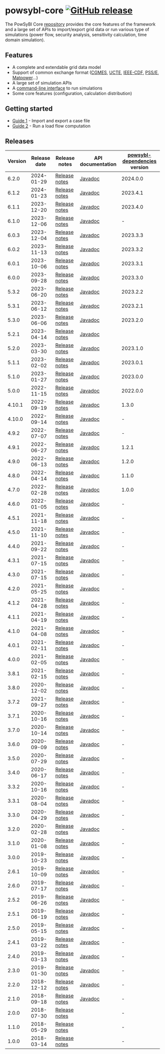 # powsybl-core [![GitHub release](https://img.shields.io/github/release/powsybl/powsybl-core.svg?sort=semver)](https://github.com/powsybl/powsybl-core/releases/)
The PowSyBl Core [repository](https://github.com/powsybl/powsybl-core) provides the core features of the framework and a large set of APIs to import/export grid data or run various type of simulations (power flow, security analysis, sensitivity calculation, time domain simulation).  

## Features

- A complete and extendable grid data model
- Support of common exchange format ([CGMES](../../grid/formats/cim-cgmes.md), [UCTE](../../grid/formats/ucte-def.md), [IEEE-CDF](../../grid/formats/ieee-cdf.md), [PSS/E](../../grid/formats/psse.md), [Matpower](../../grid/formats/matpower.md)...)
- A large set of simulation APIs
- A [command-line interface](../../user/itools) to run simulations
- Some core features (configuration, calculation distribution)

## Getting started

- [Guide 1]() - Import and export a case file
- [Guide 2]() - Run a load flow computation

## Releases

| Version | Release date | Release notes                                                                 | API documentation                                                            | [powsybl-dependencies](https://github.com/powsybl/powsybl-dependencies) version |
|---------|--------------|-------------------------------------------------------------------------------|------------------------------------------------------------------------------|---------------------------------------------------------------------------------|
| 6.2.0   | 2024-01-29   | [Release notes](https://github.com/powsybl/powsybl-core/releases/tag/v6.2.0)  | [Javadoc](https://javadoc.io/doc/com.powsybl/powsybl-core/6.2.0/index.html)  | 2024.0.0                                                                        |
| 6.1.2   | 2024-01-23   | [Release notes](https://github.com/powsybl/powsybl-core/releases/tag/v6.1.2)  | [Javadoc](https://javadoc.io/doc/com.powsybl/powsybl-core/6.1.2/index.html)  | 2023.4.1                                                                        |
| 6.1.1   | 2023-12-20   | [Release notes](https://github.com/powsybl/powsybl-core/releases/tag/v6.1.1)  | [Javadoc](https://javadoc.io/doc/com.powsybl/powsybl-core/6.1.1/index.html)  | 2023.4.0                                                                        |
| 6.1.0   | 2023-12-06   | [Release notes](https://github.com/powsybl/powsybl-core/releases/tag/v6.1.0)  | [Javadoc](https://javadoc.io/doc/com.powsybl/powsybl-core/6.1.0/index.html)  | -                                                                               |
| 6.0.3   | 2023-12-04   | [Release notes](https://github.com/powsybl/powsybl-core/releases/tag/v6.0.3)  | [Javadoc](https://javadoc.io/doc/com.powsybl/powsybl-core/6.0.3/index.html)  | 2023.3.3                                                                        |
| 6.0.2   | 2023-11-13   | [Release notes](https://github.com/powsybl/powsybl-core/releases/tag/v6.0.2)  | [Javadoc](https://javadoc.io/doc/com.powsybl/powsybl-core/6.0.2/index.html)  | 2023.3.2                                                                        |
| 6.0.1   | 2023-10-06   | [Release notes](https://github.com/powsybl/powsybl-core/releases/tag/v6.0.1)  | [Javadoc](https://javadoc.io/doc/com.powsybl/powsybl-core/6.0.1/index.html)  | 2023.3.1                                                                        |
| 6.0.0   | 2023-09-28   | [Release notes](https://github.com/powsybl/powsybl-core/releases/tag/v6.0.0)  | [Javadoc](https://javadoc.io/doc/com.powsybl/powsybl-core/6.0.0/index.html)  | 2023.3.0                                                                        |
| 5.3.2   | 2023-06-20   | [Release notes](https://github.com/powsybl/powsybl-core/releases/tag/v5.3.2)  | [Javadoc](https://javadoc.io/doc/com.powsybl/powsybl-core/5.3.2/index.html)  | 2023.2.2                                                                        |
| 5.3.1   | 2023-06-12   | [Release notes](https://github.com/powsybl/powsybl-core/releases/tag/v5.3.1)  | [Javadoc](https://javadoc.io/doc/com.powsybl/powsybl-core/5.3.1/index.html)  | 2023.2.1                                                                        |
| 5.3.0   | 2023-06-06   | [Release notes](https://github.com/powsybl/powsybl-core/releases/tag/v5.3.0)  | [Javadoc](https://javadoc.io/doc/com.powsybl/powsybl-core/5.3.0/index.html)  | 2023.2.0                                                                        |
| 5.2.1   | 2023-04-14   | [Release notes](https://github.com/powsybl/powsybl-core/releases/tag/v5.2.1)  | [Javadoc](https://javadoc.io/doc/com.powsybl/powsybl-core/5.2.1/index.html)  |                                                                                 |
| 5.2.0   | 2023-03-30   | [Release notes](https://github.com/powsybl/powsybl-core/releases/tag/v5.2.0)  | [Javadoc](https://javadoc.io/doc/com.powsybl/powsybl-core/5.2.0/index.html)  | 2023.1.0                                                                        |
| 5.1.1   | 2023-02-02   | [Release notes](https://github.com/powsybl/powsybl-core/releases/tag/v5.1.1)  | [Javadoc](https://javadoc.io/doc/com.powsybl/powsybl-core/5.1.1/index.html)  | 2023.0.1                                                                        |
| 5.1.0   | 2023-01-27   | [Release notes](https://github.com/powsybl/powsybl-core/releases/tag/v5.1.0)  | [Javadoc](https://javadoc.io/doc/com.powsybl/powsybl-core/5.1.0/index.html)  | 2023.0.0                                                                        |
| 5.0.0   | 2022-11-15   | [Release notes](https://github.com/powsybl/powsybl-core/releases/tag/v5.0.0)  | [Javadoc](https://javadoc.io/doc/com.powsybl/powsybl-core/5.0.0/index.html)  | 2022.0.0                                                                        |
| 4.10.1  | 2022-09-19   | [Release notes](https://github.com/powsybl/powsybl-core/releases/tag/v4.10.1) | [Javadoc](https://javadoc.io/doc/com.powsybl/powsybl-core/4.10.1/index.html) | 1.3.0                                                                           |
| 4.10.0  | 2022-09-14   | [Release notes](https://github.com/powsybl/powsybl-core/releases/tag/v4.10.0) | [Javadoc](https://javadoc.io/doc/com.powsybl/powsybl-core/4.10.0/index.html) | -                                                                               |
| 4.9.2   | 2022-07-07   | [Release notes](https://github.com/powsybl/powsybl-core/releases/tag/v4.9.2)  | [Javadoc](https://javadoc.io/doc/com.powsybl/powsybl-core/4.9.2/index.html)  | -                                                                               |
| 4.9.1   | 2022-06-27   | [Release notes](https://github.com/powsybl/powsybl-core/releases/tag/v4.9.1)  | [Javadoc](https://javadoc.io/doc/com.powsybl/powsybl-core/4.9.1/index.html)  | 1.2.1                                                                           |
| 4.9.0   | 2022-06-13   | [Release notes](https://github.com/powsybl/powsybl-core/releases/tag/v4.9.0)  | [Javadoc](https://javadoc.io/doc/com.powsybl/powsybl-core/4.9.0/index.html)  | 1.2.0                                                                           |
| 4.8.0   | 2022-04-14   | [Release notes](https://github.com/powsybl/powsybl-core/releases/tag/v4.8.0)  | [Javadoc](https://javadoc.io/doc/com.powsybl/powsybl-core/4.8.0/index.html)  | 1.1.0                                                                           |
| 4.7.0   | 2022-02-28   | [Release notes](https://github.com/powsybl/powsybl-core/releases/tag/v4.7.0)  | [Javadoc](https://javadoc.io/doc/com.powsybl/powsybl-core/4.7.0/index.html)  | 1.0.0                                                                           |
| 4.6.0   | 2022-01-05   | [Release notes](https://github.com/powsybl/powsybl-core/releases/tag/v4.6.0)  | [Javadoc](https://javadoc.io/doc/com.powsybl/powsybl-core/4.6.0/index.html)  | -                                                                               |
| 4.5.1   | 2021-11-18   | [Release notes](https://github.com/powsybl/powsybl-core/releases/tag/v4.5.1)  | [Javadoc](https://javadoc.io/doc/com.powsybl/powsybl-core/4.5.1/index.html)  | -                                                                               |
| 4.5.0   | 2021-11-10   | [Release notes](https://github.com/powsybl/powsybl-core/releases/tag/v4.5.0)  | [Javadoc](https://javadoc.io/doc/com.powsybl/powsybl-core/4.5.0/index.html)  | -                                                                               |
| 4.4.0   | 2021-09-22   | [Release notes](https://github.com/powsybl/powsybl-core/releases/tag/v4.4.0)  | [Javadoc](https://javadoc.io/doc/com.powsybl/powsybl-core/4.4.0/index.html)  | -                                                                               |
| 4.3.1   | 2021-07-15   | [Release notes](https://github.com/powsybl/powsybl-core/releases/tag/v4.3.1)  | [Javadoc](https://javadoc.io/doc/com.powsybl/powsybl-core/4.3.1/index.html)  | -                                                                               |
| 4.3.0   | 2021-07-15   | [Release notes](https://github.com/powsybl/powsybl-core/releases/tag/v4.3.0)  | [Javadoc](https://javadoc.io/doc/com.powsybl/powsybl-core/4.3.0/index.html)  | -                                                                               |
| 4.2.0   | 2021-05-25   | [Release notes](https://github.com/powsybl/powsybl-core/releases/tag/v4.2.0)  | [Javadoc](https://javadoc.io/doc/com.powsybl/powsybl-core/4.2.0/index.html)  | -                                                                               |
| 4.1.2   | 2021-04-28   | [Release notes](https://github.com/powsybl/powsybl-core/releases/tag/v4.1.2)  | [Javadoc](https://javadoc.io/doc/com.powsybl/powsybl-core/4.1.2/index.html)  | -                                                                               |
| 4.1.1   | 2021-04-19   | [Release notes](https://github.com/powsybl/powsybl-core/releases/tag/v4.1.1)  | [Javadoc](https://javadoc.io/doc/com.powsybl/powsybl-core/4.1.1/index.html)  | -                                                                               |
| 4.1.0   | 2021-04-08   | [Release notes](https://github.com/powsybl/powsybl-core/releases/tag/v4.1.0)  | [Javadoc](https://javadoc.io/doc/com.powsybl/powsybl-core/4.1.0/index.html)  | -                                                                               |
| 4.0.1   | 2021-02-11   | [Release notes](https://github.com/powsybl/powsybl-core/releases/tag/v4.0.1)  | [Javadoc](https://javadoc.io/doc/com.powsybl/powsybl-core/4.0.1/index.html)  | -                                                                               |
| 4.0.0   | 2021-02-05   | [Release notes](https://github.com/powsybl/powsybl-core/releases/tag/v4.0.0)  | [Javadoc](https://javadoc.io/doc/com.powsybl/powsybl-core/4.0.0/index.html)  | -                                                                               |
| 3.8.1   | 2021-02-15   | [Release notes](https://github.com/powsybl/powsybl-core/releases/tag/v3.8.1)  | [Javadoc](https://javadoc.io/doc/com.powsybl/powsybl-core/3.8.1/index.html)  | -                                                                               |
| 3.8.0   | 2020-12-02   | [Release notes](https://github.com/powsybl/powsybl-core/releases/tag/v3.8.0)  | [Javadoc](https://javadoc.io/doc/com.powsybl/powsybl-core/3.8.0/index.html)  | -                                                                               |
| 3.7.2   | 2021-09-27   | [Release notes](https://github.com/powsybl/powsybl-core/releases/tag/v3.7.2)  | [Javadoc](https://javadoc.io/doc/com.powsybl/powsybl-core/3.7.2/index.html)  | -                                                                               |
| 3.7.1   | 2020-10-16   | [Release notes](https://github.com/powsybl/powsybl-core/releases/tag/v3.7.1)  | [Javadoc](https://javadoc.io/doc/com.powsybl/powsybl-core/3.7.1/index.html)  | -                                                                               |
| 3.7.0   | 2020-10-14   | [Release notes](https://github.com/powsybl/powsybl-core/releases/tag/v3.7.0)  | [Javadoc](https://javadoc.io/doc/com.powsybl/powsybl-core/3.7.0/index.html)  | -                                                                               |
| 3.6.0   | 2020-09-09   | [Release notes](https://github.com/powsybl/powsybl-core/releases/tag/v3.6.0)  | [Javadoc](https://javadoc.io/doc/com.powsybl/powsybl-core/3.6.0/index.html)  | -                                                                               |
| 3.5.0   | 2020-07-29   | [Release notes](https://github.com/powsybl/powsybl-core/releases/tag/v3.5.0)  | [Javadoc](https://javadoc.io/doc/com.powsybl/powsybl-core/3.5.0/index.html)  | -                                                                               |
| 3.4.0   | 2020-06-17   | [Release notes](https://github.com/powsybl/powsybl-core/releases/tag/v3.4.0)  | [Javadoc](https://javadoc.io/doc/com.powsybl/powsybl-core/3.4.0/index.html)  | -                                                                               |
| 3.3.2   | 2020-10-16   | [Release notes](https://github.com/powsybl/powsybl-core/releases/tag/v3.3.2)  | [Javadoc](https://javadoc.io/doc/com.powsybl/powsybl-core/3.3.2/index.html)  | -                                                                               |
| 3.3.1   | 2020-08-04   | [Release notes](https://github.com/powsybl/powsybl-core/releases/tag/v3.3.1)  | [Javadoc](https://javadoc.io/doc/com.powsybl/powsybl-core/3.3.1/index.html)  | -                                                                               |
| 3.3.0   | 2020-04-29   | [Release notes](https://github.com/powsybl/powsybl-core/releases/tag/v3.3.0)  | [Javadoc](https://javadoc.io/doc/com.powsybl/powsybl-core/3.3.0/index.html)  | -                                                                               |
| 3.2.0   | 2020-02-28   | [Release notes](https://github.com/powsybl/powsybl-core/releases/tag/v3.2.0)  | [Javadoc](https://javadoc.io/doc/com.powsybl/powsybl-core/3.2.0/index.html)  | -                                                                               |
| 3.1.0   | 2020-01-08   | [Release notes](https://github.com/powsybl/powsybl-core/releases/tag/v3.1.0)  | [Javadoc](https://javadoc.io/doc/com.powsybl/powsybl-core/3.1.0/index.html)  | -                                                                               |
| 3.0.0   | 2019-10-23   | [Release notes](https://github.com/powsybl/powsybl-core/releases/tag/v3.0.0)  | [Javadoc](https://javadoc.io/doc/com.powsybl/powsybl-core/3.0.0/index.html)  | -                                                                               |
| 2.6.1   | 2019-10-09   | [Release notes](https://github.com/powsybl/powsybl-core/releases/tag/v2.6.1)  | [Javadoc](https://javadoc.io/doc/com.powsybl/powsybl-core/2.6.1/index.html)  | -                                                                               |
| 2.6.0   | 2019-07-17   | [Release notes](https://github.com/powsybl/powsybl-core/releases/tag/v2.6.0)  | [Javadoc](https://javadoc.io/doc/com.powsybl/powsybl-core/2.6.0/index.html)  | -                                                                               |
| 2.5.2   | 2019-06-26   | [Release notes](https://github.com/powsybl/powsybl-core/releases/tag/v2.5.2)  | [Javadoc](https://javadoc.io/doc/com.powsybl/powsybl-core/2.5.2/index.html)  | -                                                                               |
| 2.5.1   | 2019-06-19   | [Release notes](https://github.com/powsybl/powsybl-core/releases/tag/v2.5.1)  | [Javadoc](https://javadoc.io/doc/com.powsybl/powsybl-core/2.5.1/index.html)  | -                                                                               |
| 2.5.0   | 2019-05-15   | [Release notes](https://github.com/powsybl/powsybl-core/releases/tag/v2.5.0)  | [Javadoc](https://javadoc.io/doc/com.powsybl/powsybl-core/2.5.0/index.html)  | -                                                                               |
| 2.4.1   | 2019-03-22   | [Release notes](https://github.com/powsybl/powsybl-core/releases/tag/v2.4.1)  | [Javadoc](https://javadoc.io/doc/com.powsybl/powsybl-core/2.4.1/index.html)  | -                                                                               |
| 2.4.0   | 2019-03-13   | [Release notes](https://github.com/powsybl/powsybl-core/releases/tag/v2.4.0)  | [Javadoc](https://javadoc.io/doc/com.powsybl/powsybl-core/2.4.0/index.html)  | -                                                                               |
| 2.3.0   | 2019-01-30   | [Release notes](https://github.com/powsybl/powsybl-core/releases/tag/v2.3.0)  | [Javadoc](https://javadoc.io/doc/com.powsybl/powsybl-core/2.3.0/index.html)  | -                                                                               |
| 2.2.0   | 2018-12-12   | [Release notes](https://github.com/powsybl/powsybl-core/releases/tag/v2.2.0)  | [Javadoc](https://javadoc.io/doc/com.powsybl/powsybl-core/2.2.0/index.html)  | -                                                                               |
| 2.1.0   | 2018-09-18   | [Release notes](https://github.com/powsybl/powsybl-core/releases/tag/v2.1.0)  | [Javadoc](https://javadoc.io/doc/com.powsybl/powsybl-core/2.1.0/index.html)  | -                                                                               |
| 2.0.0   | 2018-07-30   | [Release notes](https://github.com/powsybl/powsybl-core/releases/tag/v2.0.0)  |                                                                              | -                                                                               |
| 1.1.0   | 2018-05-29   | [Release notes](https://github.com/powsybl/powsybl-core/releases/tag/v1.1.0)  |                                                                              | -                                                                               |
| 1.0.0   | 2018-03-14   | [Release notes](https://github.com/powsybl/powsybl-core/releases/tag/v1.0.0)  |                                                                              | -                                                                               |
